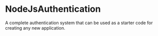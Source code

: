 # NodeJsAuthentication
A complete authentication system that can be used as a starter code for creating any new application.
